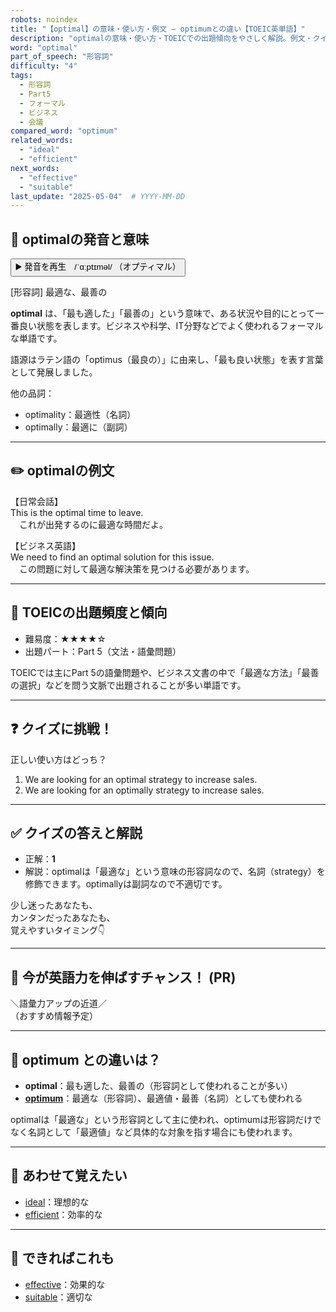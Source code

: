 ```yaml
---
robots: noindex
title: "【optimal】の意味・使い方・例文 ― optimumとの違い【TOEIC英単語】"
description: "optimalの意味・使い方・TOEICでの出題傾向をやさしく解説。例文・クイズ付きでoptimumとの違いもわかりやすく学べます。"
word: "optimal"
part_of_speech: "形容詞"
difficulty: "4"
tags:
  - 形容詞
  - Part5
  - フォーマル
  - ビジネス
  - 会議
compared_word: "optimum"
related_words:
  - "ideal"
  - "efficient"
next_words:
  - "effective"
  - "suitable"
last_update: "2025-05-04"  # YYYY-MM-DD
---
```


## 🔰 optimalの発音と意味

<button class="play-audio" onclick="playTTS('optimal')">
  <span class="play-audio-main">
    ▶️ 発音を再生　/ˈɑːptɪməl/
  </span>
  <span class="play-audio-sub">
    （オプティマル）
  </span>
</button>

[形容詞] 最適な、最善の

**optimal** は、「最も適した」「最善の」という意味で、ある状況や目的にとって一番良い状態を表します。ビジネスや科学、IT分野などでよく使われるフォーマルな単語です。

語源はラテン語の「optimus（最良の）」に由来し、「最も良い状態」を表す言葉として発展しました。

他の品詞：  
- optimality：最適性（名詞）
- optimally：最適に（副詞）

---

## ✏️ optimalの例文

【日常会話】  
This is the optimal time to leave.  
　これが出発するのに最適な時間だよ。

【ビジネス英語】  
We need to find an optimal solution for this issue.  
　この問題に対して最適な解決策を見つける必要があります。

---

## 🎯 TOEICの出題頻度と傾向

- 難易度：★★★★☆
- 出題パート：Part 5（文法・語彙問題）

TOEICでは主にPart 5の語彙問題や、ビジネス文書の中で「最適な方法」「最善の選択」などを問う文脈で出題されることが多い単語です。

---

## ❓ クイズに挑戦！

正しい使い方はどっち？

1. We are looking for an optimal strategy to increase sales.  
2. We are looking for an optimally strategy to increase sales.

---

## ✅ クイズの答えと解説

- 正解：**1**
- 解説：optimalは「最適な」という意味の形容詞なので、名詞（strategy）を修飾できます。optimallyは副詞なので不適切です。

少し迷ったあなたも、  
カンタンだったあなたも、  
覚えやすいタイミング👇️

---

## 🚀 今が英語力を伸ばすチャンス！ (PR)

<div class="info-center">
＼語彙力アップの近道／<br>  
（おすすめ情報予定）
</div>

---

## 🤔  optimum との違いは？

- **optimal**：最も適した、最善の（形容詞として使われることが多い）
- **[optimum](/word/optimum)**：最適な（形容詞）、最適値・最善（名詞）としても使われる

optimalは「最適な」という形容詞として主に使われ、optimumは形容詞だけでなく名詞として「最適値」など具体的な対象を指す場合にも使われます。

---

## 🧩 あわせて覚えたい

- [ideal](/word/ideal)：理想的な
- [efficient](/word/efficient)：効率的な

---

## 📖 できればこれも

- [effective](/word/effective)：効果的な
- [suitable](/word/suitable)：適切な

<!-- cvid: aid31_bid48 -->
